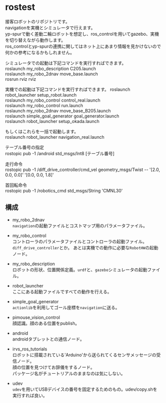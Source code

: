 # rostest
接客ロボットのリポジトリです。  
navigationを実機とシミュレータで行えます。  
yp-spurで動く差動二輪ロボットを想定し、ros_controlを用いてgazebo、実機を切り替えながら動作します。  
ros_controlとyp-spurの連携に関してはネット上にあまり情報を見かけないので何かの参考になるかもしれません。  
 
シミュレータでの起動は下記コマンドを実行すればできます。  
roslaunch my_robo_description C205.launch  
roslaunch my_robo_2dnav move_base.launch  
rosrun rviz rviz  

実機での起動は下記コマンドを実行すればできます。
roslaunch robot_launcher setup_robot.launch  
roslaunch my_robo_control control_real.launch  
roslaunch my_robo_control run.launch  
roslaunch my_robo_2dnav move_base_B205.launch  
roslaunch simple_goal_generator goal_generator.launch  
roslaunch robot_launcher setup_okada.launch  

もしくはこれらを一括で起動します。  
roslaunch robot_launcher navigation_real.launch  

テーブル番号の指定  
rostopic pub -1 /android std_msgs/Int8 [テーブル番号]  

走行命令  
rostopic pub -1 /diff_drive_controller/cmd_vel geometry_msgs/Twist -- '[2.0, 0.0, 0.0]' '[0.0, 0.0, 1.8]'  

首回転命令  
rostopic pub -1 /robotics_cmd std_msgs/String 'CMNL30'  


## 構成

* my_robo_2dnav  
  `navigation`の起動ファイルとコストマップ用のパラメータファイル。

* my_robo_control  
  コントローラのパラメータファイルとコントローラの起動ファイル。`diff_drive_controller`とか。
  あとは実機での動作に必要な`RobotHW`の起動ノード。
  
* my_robo_description  
  ロボットの形状、位置関係定義。`urdf`と、`gazebo`シミュレータの起動ファイル。
  
* robot_launcher  
  ここにある起動ファイルですべての動作を行える。
  
* simple_goal_generator  
  `actionlib`を利用してゴール座標を`navigation`に送る。

* pimouse_vision_control  
  顔認識。顔のある位置をpublish。
  
* android  
  androidタブレットとの通信ノード。
  
* irvs_ros_tutorials  
  ロボットに搭載されている'Arduino'から送られてくるセンサメッセージの受信ノード。  
  顔の位置を見つけてお辞儀をするノード。  
  パッケージ名がチュートリアルのままなのは気にしない。
  
* udev  
  `udev`を用いてUSBデバイスの番号を固定するためのもの。udev/copy.shを実行すれば良い。
